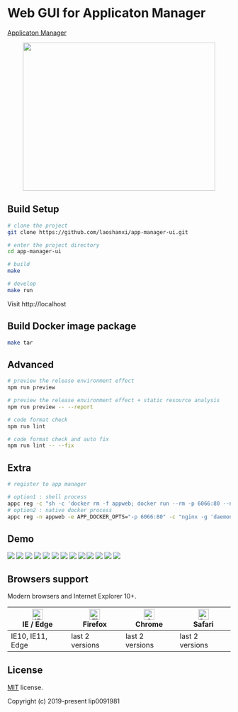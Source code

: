 # Web GUI for Applicaton Manager

[Applicaton Manager](https://github.com/laoshanxi/app-manager)

<div align=center>
<img src="https://raw.githubusercontent.com/laoshanxi/app-manager-ui/master/doc/diagram.png"width=434 height=334/>
</div>

## Build Setup

```bash
# clone the project
git clone https://github.com/laoshanxi/app-manager-ui.git

# enter the project directory
cd app-manager-ui

# build
make

# develop
make run
```

Visit http://localhost

## Build Docker image package
```bash
make tar
```

## Advanced

```bash
# preview the release environment effect
npm run preview

# preview the release environment effect + static resource analysis
npm run preview -- --report

# code format check
npm run lint

# code format check and auto fix
npm run lint -- --fix
```


## Extra
```bash
# register to app manager

# option1 : shell process
appc reg -c "sh -c 'docker rm -f appweb; docker run --rm -p 6066:80 --name appweb appmanager-ui:1.0'" -n appweb -f
# option2 : native docker process
appc reg -n appweb -e APP_DOCKER_OPTS="-p 6066:80" -c "nginx -g 'daemon off;'" -d appmanager-ui:1.0 -f
```

## Demo

<img src="https://raw.githubusercontent.com/laoshanxi/picture/master/appmgr/1.png" />
<img src="https://raw.githubusercontent.com/laoshanxi/picture/master/appmgr/2.png" />
<img src="https://raw.githubusercontent.com/laoshanxi/picture/master/appmgr/3.png" />
<img src="https://raw.githubusercontent.com/laoshanxi/picture/master/appmgr/4.png" />
<img src="https://raw.githubusercontent.com/laoshanxi/picture/master/appmgr/5.png" />
<img src="https://raw.githubusercontent.com/laoshanxi/picture/master/appmgr/6.png" />
<img src="https://raw.githubusercontent.com/laoshanxi/picture/master/appmgr/7.png" />
<img src="https://raw.githubusercontent.com/laoshanxi/picture/master/appmgr/8.png" />
<img src="https://raw.githubusercontent.com/laoshanxi/picture/master/appmgr/9.png" />
<img src="https://raw.githubusercontent.com/laoshanxi/picture/master/appmgr/a.png" />
<img src="https://raw.githubusercontent.com/laoshanxi/picture/master/appmgr/b.png" />
<img src="https://raw.githubusercontent.com/laoshanxi/picture/master/appmgr/c.png" />
<img src="https://raw.githubusercontent.com/laoshanxi/picture/master/appmgr/d.png" />

## Browsers support

Modern browsers and Internet Explorer 10+.

| [<img src="https://raw.githubusercontent.com/alrra/browser-logos/master/src/edge/edge_48x48.png" alt="IE / Edge" width="24px" height="24px" />](http://godban.github.io/browsers-support-badges/)</br>IE / Edge | [<img src="https://raw.githubusercontent.com/alrra/browser-logos/master/src/firefox/firefox_48x48.png" alt="Firefox" width="24px" height="24px" />](http://godban.github.io/browsers-support-badges/)</br>Firefox | [<img src="https://raw.githubusercontent.com/alrra/browser-logos/master/src/chrome/chrome_48x48.png" alt="Chrome" width="24px" height="24px" />](http://godban.github.io/browsers-support-badges/)</br>Chrome | [<img src="https://raw.githubusercontent.com/alrra/browser-logos/master/src/safari/safari_48x48.png" alt="Safari" width="24px" height="24px" />](http://godban.github.io/browsers-support-badges/)</br>Safari |
| --------- | --------- | --------- | --------- |
| IE10, IE11, Edge| last 2 versions| last 2 versions| last 2 versions

## License

[MIT](https://github.com/laoshanxi/app-manager-ui/LICENSE) license.

Copyright (c) 2019-present lip0091981
